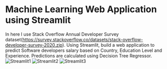 # Machine Learning Web Application using Streamlit
In here I use Stack Overflow Annual Developer Survey dataset(https://survey.stackoverflow.co/datasets/stack-overflow-developer-survey-2020.zip). Using Streamlit, build a web application to predict Software developers salary based on Country, Education Level and Experience. Predictions are calculated using Decision Tree Regressor.
![Streamlit1](https://github.com/user-attachments/assets/509b8dc5-99c6-4324-98cb-e79644491395)
![Streamlit2](https://github.com/user-attachments/assets/f0c2e192-b3ce-4099-9242-c1a414e2f7f5)
![Streamlit3](https://github.com/user-attachments/assets/0b1fb647-194e-45dc-bc47-ff4565194a7d)
